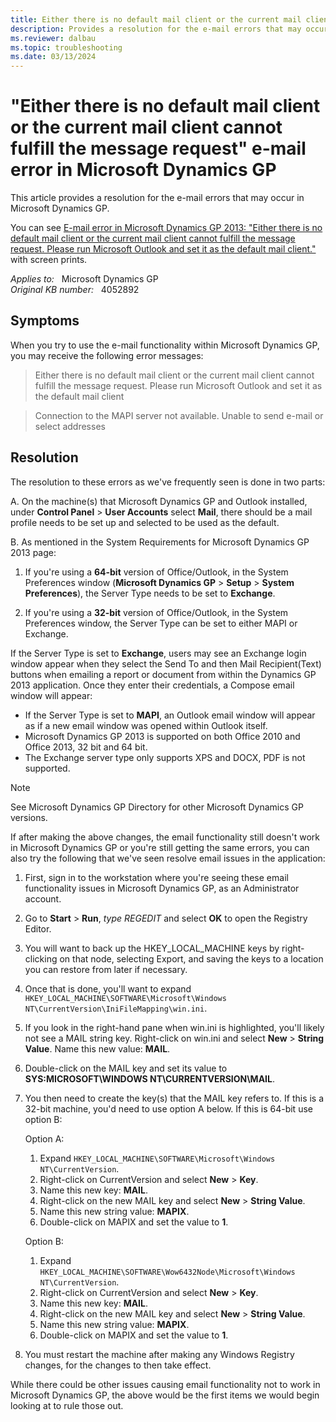 ```yaml
---
title: Either there is no default mail client or the current mail client cannot fulfill the message request error 
description: Provides a resolution for the e-mail errors that may occur in Microsoft Dynamics GP.
ms.reviewer: dalbau
ms.topic: troubleshooting
ms.date: 03/13/2024
---
```

# "Either there is no default mail client or the current mail client cannot fulfill the message request" e-mail error in Microsoft Dynamics GP

This article provides a resolution for the e-mail errors that may occur in Microsoft Dynamics GP.

You can see [E-mail error in Microsoft Dynamics GP 2013: "Either there is no default mail client or the current mail client cannot fulfill the message request. Please run Microsoft Outlook and set it as the default mail client."](https://community.dynamics.com/blogs/post/?postid=91c1c786-9d4f-4603-af71-cc8ba032de3e) with screen prints.

_Applies to:_ &nbsp; Microsoft Dynamics GP  
_Original KB number:_ &nbsp; 4052892

## Symptoms

When you try to use the e-mail functionality within Microsoft Dynamics GP, you may receive the following error messages:

> Either there is no default mail client or the current mail client cannot fulfill the message request. Please run Microsoft Outlook and set it as the default mail client

> Connection to the MAPI server not available. Unable to send e-mail or select addresses

## Resolution

The resolution to these errors as we've frequently seen is done in two parts:

A. On the machine(s) that Microsoft Dynamics GP and Outlook installed, under **Control Panel** > **User Accounts** select **Mail**, there should be a mail profile needs to be set up and selected to be used as the default.

B. As mentioned in the System Requirements for Microsoft Dynamics GP 2013 page:

1. If you're using a **64-bit** version of Office/Outlook, in the System Preferences window (**Microsoft Dynamics GP** > **Setup** > **System Preferences**), the Server Type needs to be set to **Exchange**.

2. If you're using a **32-bit** version of Office/Outlook, in the System Preferences window, the Server Type can be set to either MAPI or Exchange.

If the Server Type is set to **Exchange**, users may see an Exchange login window appear when they select the Send To and then Mail Recipient(Text) buttons when emailing a report or document from within the Dynamics GP 2013 application. Once they enter their credentials, a Compose email window will appear:

- If the Server Type is set to **MAPI**, an Outlook email window will appear as if a new email window was opened within Outlook itself.
- Microsoft Dynamics GP 2013 is supported on both Office 2010 and Office 2013, 32 bit and 64 bit.
- The Exchange server type only supports XPS and DOCX, PDF is not supported.

> [!NOTE]
> See Microsoft Dynamics GP Directory for other Microsoft Dynamics GP versions.

If after making the above changes, the email functionality still doesn't work in Microsoft Dynamics GP or you're still getting the same errors, you can also try the following that we've seen resolve email issues in the application:

1. First, sign in to the workstation where you're seeing these email functionality issues in Microsoft Dynamics GP, as an Administrator account.
2. Go to **Start** > **Run**, *type REGEDIT* and select **OK** to open the Registry Editor.
3. You will want to back up the HKEY_LOCAL_MACHINE keys by right-clicking on that node, selecting Export, and saving the keys to a location you can restore from later if necessary.
4. Once that is done, you'll want to expand `HKEY_LOCAL_MACHINE\SOFTWARE\Microsoft\Windows NT\CurrentVersion\IniFileMapping\win.ini`.
5. If you look in the right-hand pane when win.ini is highlighted, you'll likely not see a MAIL string key. Right-click on win.ini and select **New** > **String Value**. Name this new value: **MAIL**.
6. Double-click on the MAIL key and set its value to **SYS:MICROSOFT\WINDOWS NT\CURRENTVERSION\MAIL**.

7. You then need to create the key(s) that the MAIL key refers to. If this is a 32-bit machine, you'd need to use option A below. If this is 64-bit use option B:

    Option A:

    1. Expand `HKEY_LOCAL_MACHINE\SOFTWARE\Microsoft\Windows NT\CurrentVersion`.
    2. Right-click on CurrentVersion and select **New** > **Key**.
    3. Name this new key: **MAIL**.
    4. Right-click on the new MAIL key and select **New** > **String Value**.
    5. Name this new string value: **MAPIX**.
    6. Double-click on MAPIX and set the value to **1**.

    Option B:

    1. Expand `HKEY_LOCAL_MACHINE\SOFTWARE\Wow6432Node\Microsoft\Windows NT\CurrentVersion`.
    2. Right-click on CurrentVersion and select **New** > **Key**.
    3. Name this new key: **MAIL**.
    4. Right-click on the new MAIL key and select **New** > **String Value**.
    5. Name this new string value: **MAPIX**.
    6. Double-click on MAPIX and set the value to **1**.

8. You must restart the machine after making any Windows Registry changes, for the changes to then take effect.

While there could be other issues causing email functionality not to work in Microsoft Dynamics GP, the above would be the first items we would begin looking at to rule those out.
